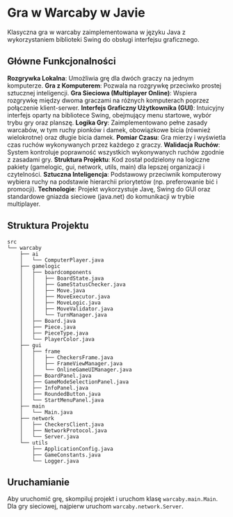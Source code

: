 # Gra w Warcaby w Javie

Klasyczna gra w warcaby zaimplementowana w języku Java z wykorzystaniem biblioteki Swing do obsługi interfejsu graficznego.

## Główne Funkcjonalności

  **Rozgrywka Lokalna**: Umożliwia grę dla dwóch graczy na jednym komputerze.
  **Gra z Komputerem**: Pozwala na rozgrywkę przeciwko prostej sztucznej inteligencji.
  **Gra Sieciowa (Multiplayer Online)**: Wspiera rozgrywkę między dwoma graczami na różnych komputerach poprzez połączenie klient-serwer.
  **Interfejs Graficzny Użytkownika (GUI)**: Intuicyjny interfejs oparty na bibliotece Swing, obejmujący menu startowe, wybór trybu gry oraz planszę.
  **Logika Gry**: Zaimplementowano pełne zasady warcabów, w tym ruchy pionków i damek, obowiązkowe bicia (również wielokrotne) oraz długie bicia damek.
  **Pomiar Czasu**: Gra mierzy i wyświetla czas ruchów wykonywanych przez każdego z graczy.
  **Walidacja Ruchów**: System kontroluje poprawność wszystkich wykonywanych ruchów zgodnie z zasadami gry.
  **Struktura Projektu**: Kod został podzielony na logiczne pakiety (gamelogic, gui, network, utils, main) dla lepszej organizacji i czytelności.
  **Sztuczna Inteligencja**: Podstawowy przeciwnik komputerowy wybiera ruchy na podstawie hierarchii priorytetów (np. preferowanie bić i promocji).
  **Technologie**: Projekt wykorzystuje Javę, Swing do GUI oraz standardowe gniazda sieciowe (java.net) do komunikacji w trybie multiplayer.

## Struktura Projektu

```
src
└── warcaby
    ├── ai
    │   └── ComputerPlayer.java
    ├── gamelogic
    │   ├── boardcomponents
    │   │   ├── BoardState.java
    │   │   ├── GameStatusChecker.java
    │   │   ├── Move.java
    │   │   ├── MoveExecutor.java
    │   │   ├── MoveLogic.java
    │   │   ├── MoveValidator.java
    │   │   └── TurnManager.java
    │   ├── Board.java
    │   ├── Piece.java
    │   ├── PieceType.java
    │   └── PlayerColor.java
    ├── gui
    │   ├── frame
    │   │   ├── CheckersFrame.java
    │   │   ├── FrameViewManager.java
    │   │   └── OnlineGameUIManager.java
    │   ├── BoardPanel.java
    │   ├── GameModeSelectionPanel.java
    │   ├── InfoPanel.java
    │   ├── RoundedButton.java
    │   └── StartMenuPanel.java
    ├── main
    │   └── Main.java
    ├── network
    │   ├── CheckersClient.java
    │   ├── NetworkProtocol.java
    │   └── Server.java
    └── utils
        ├── ApplicationConfig.java
        ├── GameConstants.java
        └── Logger.java
```

## Uruchamianie
Aby uruchomić grę, skompiluj projekt i uruchom klasę `warcaby.main.Main`. Dla gry sieciowej, najpierw uruchom `warcaby.network.Server`.
